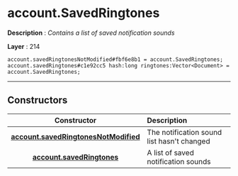 # account.SavedRingtones

**Description** : *Contains a list of saved notification sounds*

**Layer** : 214

```tl
account.savedRingtonesNotModified#fbf6e8b1 = account.SavedRingtones;
account.savedRingtones#c1e92cc5 hash:long ringtones:Vector<Document> = account.SavedRingtones;
```

---

## Constructors

| Constructor | Description |
| :---: | :--- |
| [**account.savedRingtonesNotModified**](constructor/account.savedRingtonesNotModified) | The notification sound list hasn't changed |
| [**account.savedRingtones**](constructor/account.savedRingtones) | A list of saved notification sounds |
